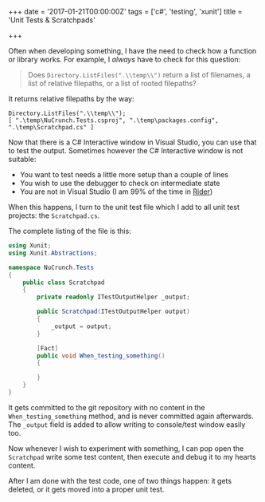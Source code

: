 +++
date = '2017-01-21T00:00:00Z'
tags = ['c#', 'testing', 'xunit']
title = 'Unit Tests & Scratchpads'

+++

Often when developing something, I have the need to check how a function or library works.  For example, I *always* have to check for this question:

> Does `Directory.ListFiles(".\\temp\\")` return a list of filenames, a list of relative filepaths, or a list of rooted filepaths?

It returns relative filepaths by the way:

```
Directory.ListFiles(".\\temp\\");
[ ".\temp\NuCrunch.Tests.csproj", ".\temp\packages.config", ".\temp\Scratchpad.cs" ]
```

Now that there is a C# Interactive window in Visual Studio, you can use that to test the output.  Sometimes however the C# Interactive window is not suitable:

* You want to test needs a little more setup than a couple of lines
* You wish to use the debugger to check on intermediate state
* You are not in Visual Studio (I am 99% of the time in [Rider](https://www.jetbrains.com/rider/))

When this happens, I turn to the unit test file which I add to all unit test projects:  the `Scratchpad.cs`.

The complete listing of the file is this:

```csharp
using Xunit;
using Xunit.Abstractions;

namespace NuCrunch.Tests
{
	public class Scratchpad
	{
		private readonly ITestOutputHelper _output;

		public Scratchpad(ITestOutputHelper output)
		{
			_output = output;
		}

		[Fact]
		public void When_testing_something()
		{

		}
	}
}
```

It gets committed to the git repository with no content in the `When_testing_something` method, and is never committed again afterwards.  The `_output` field is added to allow writing to console/test window easily too.

Now whenever I wish to experiment with something, I can pop open the `Scratchpad` write some test content, then execute and debug it to my hearts content.

After I am done with the test code, one of two things happen:  it gets deleted, or it gets moved into a proper unit test.
